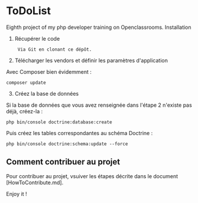 ToDoList
========

Eighth project of my php developer training on Openclassrooms.
Installation
1. Récupérer le code

        Via Git en clonant ce dépôt.

2. Télécharger les vendors et définir les paramètres d'application

Avec Composer bien évidemment :

    composer update

3. Créez la base de données

Si la base de données que vous avez renseignée dans l'étape 2 n'existe pas déjà, créez-la :

    php bin/console doctrine:database:create

Puis créez les tables correspondantes au schéma Doctrine :

    php bin/console doctrine:schema:update --force

## Comment contribuer au projet
Pour contribuer au projet, vsuiver les étapes décrite dans le document [HowToContribute.md].

Enjoy it !
